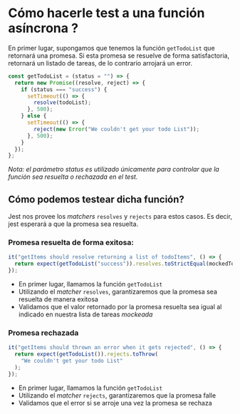 # Cómo hacerle test a una función asíncrona ?

En primer lugar, supongamos que tenemos la función `getTodoList` que retornará una promesa. Si esta promesa se resuelve de forma satisfactoria, retornará un listado de tareas, de lo contrario arrojará un error.

```javascript
const getTodoList = (status = "") => {
  return new Promise((resolve, reject) => {
    if (status === "success") {
      setTimeout(() => {
        resolve(todoList);
      }, 500);
    } else {
      setTimeout(() => {
        reject(new Error("We couldn't get your todo List"));
      }, 500);
    }
  });
};
```

_*Nota*: el parámetro status es utilizado únicamente para controlar que la función sea resuelta o rechazada en el test._

## Cómo podemos testear dicha función?

Jest nos provee los _matchers_ `resolves` y `rejects` para estos casos. Es decir, jest esperará a que la promesa sea resuelta.

### Promesa resuelta de forma exitosa:

```javascript
it("getItems should resolve returning a list of todoItems", () => {
  return expect(getTodoList("success")).resolves.toStrictEqual(mockedTodoList);
});
```

- En primer lugar, llamamos la función `getTodoList`
- Utilizando el _matcher_ `resolves`, garantizaremos que la promesa sea resuelta de manera exitosa
- Validamos que el valor retornado por la promesa resuelta sea igual al indicado en nuestra lista de tareas _mockeada_

### Promesa rechazada

```javascript
it("getItems should thrown an error when it gets rejected", () => {
  return expect(getTodoList()).rejects.toThrow(
    "We couldn't get your todo List"
  );
});
```

- En primer lugar, llamamos la función `getTodoList`
- Utilizando el _matcher_ `rejects`, garantizaremos que la promesa falle
- Validamos que el error si se arroje una vez la promesa se rechaza
